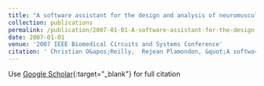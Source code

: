 ```yaml
---
title: "A software assistant for the design and analysis of neuromuscular tests"
collection: publications
permalink: /publication/2007-01-01-A-software-assistant-for-the-design-and-analysis-of-neuromuscular-tests
date: 2007-01-01
venue: '2007 IEEE Biomedical Circuits and Systems Conference'
citation: ' Christian O&apos;Reilly,  Rejean Plamondon, &quot;A software assistant for the design and analysis of neuromuscular tests.&quot; 2007 IEEE Biomedical Circuits and Systems Conference, 2007.'
---
```

Use [Google Scholar](https://scholar.google.com/scholar?q=A+software+assistant+for+the+design+and+analysis+of+neuromuscular+tests){:target="_blank"} for full citation